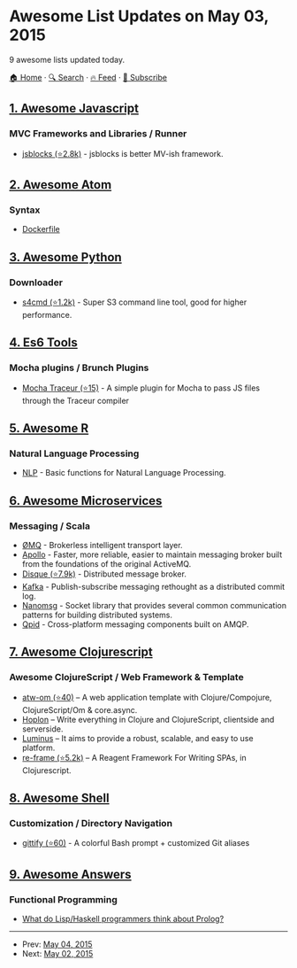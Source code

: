 # Awesome List Updates on May 03, 2015

9 awesome lists updated today.

[🏠 Home](/README.md) · [🔍 Search](https://test.trackawesomelist.com/search/) · [🔥 Feed](https://test.trackawesomelist.com/feed.xml) · [📮 Subscribe](https://trackawesomelist.us17.list-manage.com/subscribe?u=d2f0117aa829c83a63ec63c2f&id=36a103854c)



## [1. Awesome Javascript](/content/sorrycc/awesome-javascript/README.md)

### MVC Frameworks and Libraries / Runner

*   [jsblocks (⭐2.8k)](https://github.com/astoilkov/jsblocks) - jsblocks is better MV-ish framework.

## [2. Awesome Atom](/content/mehcode/awesome-atom/README.md)

### Syntax

*   [Dockerfile](https://atom.io/packages/language-docker)

## [3. Awesome Python](/content/vinta/awesome-python/README.md)

### Downloader

*   [s4cmd (⭐1.2k)](https://github.com/bloomreach/s4cmd) - Super S3 command line tool, good for higher performance.

## [4. Es6 Tools](/content/addyosmani/es6-tools/README.md)

### Mocha plugins / Brunch Plugins

*   [Mocha Traceur (⭐15)](https://github.com/domenic/mocha-traceur) - A simple plugin for Mocha to pass JS files through the Traceur compiler

## [5. Awesome R](/content/qinwf/awesome-R/README.md)

### Natural Language Processing

*   [NLP](http://cran.r-project.org/web/packages/NLP/index.html) - Basic functions for Natural Language Processing.

## [6. Awesome Microservices](/content/mfornos/awesome-microservices/README.md)

### Messaging / Scala

*   [ØMQ](http://zeromq.org/) - Brokerless intelligent transport layer.
*   [Apollo](http://activemq.apache.org/apollo/) - Faster, more reliable, easier to maintain messaging broker built from the foundations of the original ActiveMQ.
*   [Disque (⭐7.9k)](https://github.com/antirez/disque) - Distributed message broker.
*   [Kafka](http://kafka.apache.org/) - Publish-subscribe messaging rethought as a distributed commit log.
*   [Nanomsg](http://nanomsg.org/) - Socket library that provides several common communication patterns for building distributed systems.
*   [Qpid](https://qpid.apache.org/) - Cross-platform messaging components built on AMQP.

## [7. Awesome Clojurescript](/content/hantuzun/awesome-clojurescript/README.md)

### Awesome ClojureScript / Web Framework & Template

*   [atw-om (⭐40)](https://github.com/zaiste/atw-om) – A web application template with Clojure/Compojure, ClojureScript/Om & core.async.
*   [Hoplon](http://hoplon.io) – Write everything in Clojure and ClojureScript, clientside and serverside.
*   [Luminus](http://www.luminusweb.net/) – It aims to provide a robust, scalable, and easy to use platform.
*   [re-frame (⭐5.2k)](https://github.com/Day8/re-frame) – A Reagent Framework For Writing SPAs, in Clojurescript.

## [8. Awesome Shell](/content/alebcay/awesome-shell/README.md)

### Customization / Directory Navigation

*   [gittify (⭐60)](https://github.com/momeni/gittify) - A colorful Bash prompt + customized Git aliases

## [9. Awesome Answers](/content/cyberglot/awesome-answers/README.md)

### Functional Programming

*   [What do Lisp/Haskell programmers think about Prolog?](http://qr.ae/0HB14)

---

- Prev: [May 04, 2015](/content/2015/05/04/README.md)
- Next: [May 02, 2015](/content/2015/05/02/README.md)